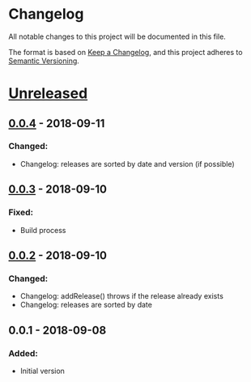 # Changelog
All notable changes to this project will be documented in this file.

The format is based on [Keep a Changelog](https://keepachangelog.com/en/1.0.0/),
and this project adheres to [Semantic Versioning](https://semver.org/spec/v2.0.0.html).

# [Unreleased]

## [0.0.4] - 2018-09-11
### Changed:
- Changelog: releases are sorted by date and version (if possible)

## [0.0.3] - 2018-09-10
### Fixed:
- Build process

## [0.0.2] - 2018-09-10
### Changed:
- Changelog: addRelease() throws if the release already exists
- Changelog: releases are sorted by date

## 0.0.1 - 2018-09-08
### Added:
- Initial version

[Unreleased]: https://github.com/f3ath/changelog-ts/compare/0.0.4...HEAD
[0.0.4]: https://github.com/f3ath/changelog-ts/compare/0.0.3...0.0.4
[0.0.3]: https://github.com/f3ath/changelog-ts/compare/0.0.2...0.0.3
[0.0.2]: https://github.com/f3ath/changelog-ts/compare/0.0.1...0.0.2
